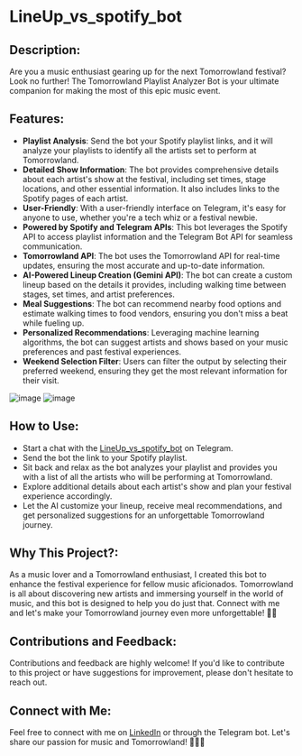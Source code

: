 # LineUp_vs_spotify_bot
 
## Description:
Are you a music enthusiast gearing up for the next Tomorrowland festival? Look no further! The Tomorrowland Playlist Analyzer Bot is your ultimate companion for making the most of this epic music event.


## Features: 
- **Playlist Analysis**: Send the bot your Spotify playlist links, and it will analyze your playlists to identify all the artists set to perform at Tomorrowland.
- **Detailed Show Information**: The bot provides comprehensive details about each artist's show at the festival, including set times, stage locations, and other essential information. It also includes links to the Spotify pages of each artist.
- **User-Friendly**: With a user-friendly interface on Telegram, it's easy for anyone to use, whether you're a tech whiz or a festival newbie.
- **Powered by Spotify and Telegram APIs**: This bot leverages the Spotify API to access playlist information and the Telegram Bot API for seamless communication.
- **Tomorrowland API**: The bot uses the Tomorrowland API for real-time updates, ensuring the most accurate and up-to-date information.
- **AI-Powered Lineup Creation (Gemini API)**: The bot can create a custom lineup based on the details it provides, including walking time between stages, set times, and artist preferences.
- **Meal Suggestions**: The bot can recommend nearby food options and estimate walking times to food vendors, ensuring you don't miss a beat while fueling up.
- **Personalized Recommendations**: Leveraging machine learning algorithms, the bot can suggest artists and shows based on your music preferences and past festival experiences.
- **Weekend Selection Filter**: Users can filter the output by selecting their preferred weekend, ensuring they get the most relevant information for their visit.

![image](https://github.com/talco318/LineUp_vs_spotify_bot/assets/12784722/964751cd-0878-47cb-82f8-d4d39b3c2d25)
![image](https://github.com/talco318/LineUp_vs_spotify_bot/assets/12784722/df367686-971f-46c1-9574-0703672dcfbb)


## How to Use:
* Start a chat with the [LineUp_vs_spotify_bot](https://t.me/TML_lineup_vs_spotify_bot) on Telegram.
* Send the bot the link to your Spotify playlist.
* Sit back and relax as the bot analyzes your playlist and provides you with a list of all the artists who will be performing at Tomorrowland.
* Explore additional details about each artist's show and plan your festival experience accordingly.
* Let the AI customize your lineup, receive meal recommendations, and get personalized suggestions for an unforgettable Tomorrowland journey.

## Why This Project?: 
As a music lover and a Tomorrowland enthusiast, I created this bot to enhance the festival experience for fellow music aficionados. Tomorrowland is all about discovering new artists and immersing yourself in the world of music, and this bot is designed to help you do just that.
Connect with me and let's make your Tomorrowland journey even more unforgettable! 🎵🌟


## Contributions and Feedback: 
Contributions and feedback are highly welcome! If you'd like to contribute to this project or have suggestions for improvement, please don't hesitate to reach out.

## Connect with Me: 
Feel free to connect with me on [LinkedIn](https://www.linkedin.com/in/talco318/ "Tal Cohen in LinkedIn") or through the Telegram bot. Let's share our passion for music and Tomorrowland! 🚀🎪🎉
